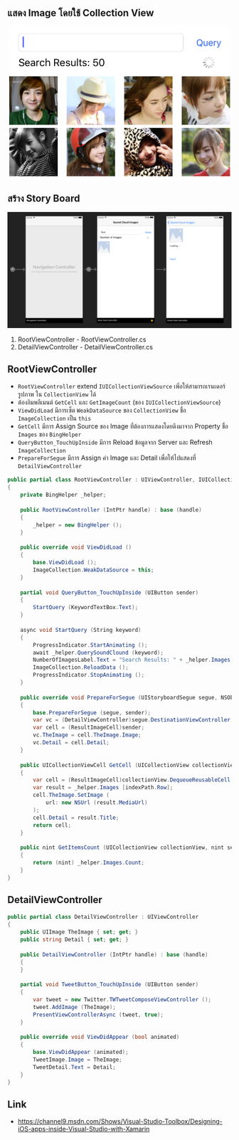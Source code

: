 
## แสดง Image โดยใช้ Collection View

![](Screen/root-view-controller.png)

## สร้าง Story Board

![](Screen/storyboard.png)

1. RootViewController - RootViewController.cs
2. DetailViewController - DetailViewController.cs

## RootViewController

- `RootViewController` extend `IUICollectionViewSource` เพิ่อให้สามารถเรนเดอร์รูปภาพ ใน `CollectionView` ได้
- ต้องอิมพลีเมนต์ `GetCell` และ `GetImageCount` (ของ `IUICollectionViewSource`)
- `ViewDidLoad` มีการเซ็ต `WeakDataSource` ของ `CollectionView` ชื่อ `ImageCollection` เป็น `this`
- `GetCell` มีการ Assign Source ของ Image ที่ต้องการแสดงโดยดึงมาจาก Property ชื่อ `Images` ของ `BingHelper`
- `QueryButton_TouchUpInside` มีการ Reload ข้อมูลจาก Server และ Refresh `ImageCollection`
- `PrepareForSegue` มีการ Assign ค่า Image และ Detail เพื่อให้ไปแสดงที่ `DetailViewController`

```csharp
public partial class RootViewController : UIViewController, IUICollectionViewSource
{
    private BingHelper _helper;

    public RootViewController (IntPtr handle) : base (handle)
    {
        _helper = new BingHelper ();
    }

    public override void ViewDidLoad ()
    {
        base.ViewDidLoad ();
        ImageCollection.WeakDataSource = this;
    }

    partial void QueryButton_TouchUpInside (UIButton sender)
    {
        StartQuery (KeywordTextBox.Text);
    }

    async void StartQuery (String keyword)
    {
        ProgressIndicator.StartAnimating ();
        await _helper.QuerySoundClound (keyword);
        NumberOfImagesLabel.Text = "Search Results: " + _helper.Images.Count;
        ImageCollection.ReloadData ();
        ProgressIndicator.StopAnimating ();
    }

    public override void PrepareForSegue (UIStoryboardSegue segue, NSObject sender)
    {
        base.PrepareForSegue (segue, sender);
        var vc = (DetailViewController)segue.DestinationViewController;
        var cell = (ResultImageCell)sender;
        vc.TheImage = cell.TheImage.Image;
        vc.Detail = cell.Detail;
    }

    public UICollectionViewCell GetCell (UICollectionView collectionView, NSIndexPath indexPath)
    {
        var cell = (ResultImageCell)collectionView.DequeueReusableCell ("image", indexPath);
        var result = _helper.Images [indexPath.Row];
        cell.TheImage.SetImage (
            url: new NSUrl (result.MediaUrl)
        );
        cell.Detail = result.Title;
        return cell;
    }

    public nint GetItemsCount (UICollectionView collectionView, nint section)
    {
        return (nint) _helper.Images.Count;
    }
}
```

## DetailViewController

```csharp
public partial class DetailViewController : UIViewController
{
    public UIImage TheImage { set; get; }
    public string Detail { set; get; }

    public DetailViewController (IntPtr handle) : base (handle)
    {
    }

    partial void TweetButton_TouchUpInside (UIButton sender)
    {
        var tweet = new Twitter.TWTweetComposeViewController ();
        tweet.AddImage (TheImage);
        PresentViewControllerAsync (tweet, true);
    }

    public override void ViewDidAppear (bool animated)
    {
        base.ViewDidAppear (animated);
        TweetImage.Image = TheImage;
        TweetDetail.Text = Detail;
    }
}
```

## Link

- https://channel9.msdn.com/Shows/Visual-Studio-Toolbox/Designing-iOS-apps-inside-Visual-Studio-with-Xamarin


